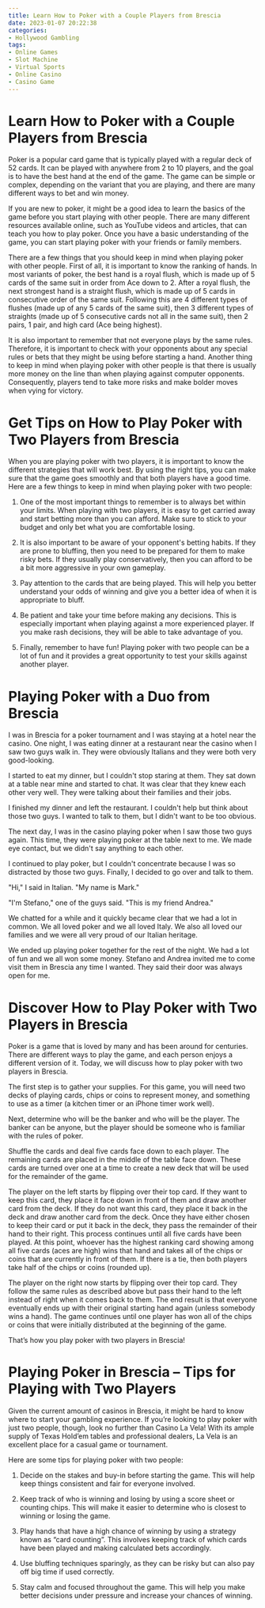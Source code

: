 ```yaml
---
title: Learn How to Poker with a Couple Players from Brescia
date: 2023-01-07 20:22:38
categories:
- Hollywood Gambling
tags:
- Online Games
- Slot Machine
- Virtual Sports
- Online Casino
- Casino Game
---
```



#  Learn How to Poker with a Couple Players from Brescia

Poker is a popular card game that is typically played with a regular deck of 52 cards. It can be played with anywhere from 2 to 10 players, and the goal is to have the best hand at the end of the game. The game can be simple or complex, depending on the variant that you are playing, and there are many different ways to bet and win money.

If you are new to poker, it might be a good idea to learn the basics of the game before you start playing with other people. There are many different resources available online, such as YouTube videos and articles, that can teach you how to play poker. Once you have a basic understanding of the game, you can start playing poker with your friends or family members.

There are a few things that you should keep in mind when playing poker with other people. First of all, it is important to know the ranking of hands. In most variants of poker, the best hand is a royal flush, which is made up of 5 cards of the same suit in order from Ace down to 2. After a royal flush, the next strongest hand is a straight flush, which is made up of 5 cards in consecutive order of the same suit. Following this are 4 different types of flushes (made up of any 5 cards of the same suit), then 3 different types of straights (made up of 5 consecutive cards not all in the same suit), then 2 pairs, 1 pair, and high card (Ace being highest).

It is also important to remember that not everyone plays by the same rules. Therefore, it is important to check with your opponents about any special rules or bets that they might be using before starting a hand. Another thing to keep in mind when playing poker with other people is that there is usually more money on the line than when playing against computer opponents. Consequently, players tend to take more risks and make bolder moves when vying for victory.

#  Get Tips on How to Play Poker with Two Players from Brescia 

When you are playing poker with two players, it is important to know the different strategies that will work best. By using the right tips, you can make sure that the game goes smoothly and that both players have a good time. Here are a few things to keep in mind when playing poker with two people:

1. One of the most important things to remember is to always bet within your limits. When playing with two players, it is easy to get carried away and start betting more than you can afford. Make sure to stick to your budget and only bet what you are comfortable losing.

2. It is also important to be aware of your opponent's betting habits. If they are prone to bluffing, then you need to be prepared for them to make risky bets. If they usually play conservatively, then you can afford to be a bit more aggressive in your own gameplay.

3. Pay attention to the cards that are being played. This will help you better understand your odds of winning and give you a better idea of when it is appropriate to bluff.

4. Be patient and take your time before making any decisions. This is especially important when playing against a more experienced player. If you make rash decisions, they will be able to take advantage of you.

5. Finally, remember to have fun! Playing poker with two people can be a lot of fun and it provides a great opportunity to test your skills against another player.

#  Playing Poker with a Duo from Brescia

I was in Brescia for a poker tournament and I was staying at a hotel near the casino. One night, I was eating dinner at a restaurant near the casino when I saw two guys walk in. They were obviously Italians and they were both very good-looking.

I started to eat my dinner, but I couldn't stop staring at them. They sat down at a table near mine and started to chat. It was clear that they knew each other very well. They were talking about their families and their jobs.

I finished my dinner and left the restaurant. I couldn't help but think about those two guys. I wanted to talk to them, but I didn't want to be too obvious.

The next day, I was in the casino playing poker when I saw those two guys again. This time, they were playing poker at the table next to me. We made eye contact, but we didn't say anything to each other.

I continued to play poker, but I couldn't concentrate because I was so distracted by those two guys. Finally, I decided to go over and talk to them.

"Hi," I said in Italian. "My name is Mark."

"I'm Stefano," one of the guys said. "This is my friend Andrea."

We chatted for a while and it quickly became clear that we had a lot in common. We all loved poker and we all loved Italy. We also all loved our families and we were all very proud of our Italian heritage.

We ended up playing poker together for the rest of the night. We had a lot of fun and we all won some money. Stefano and Andrea invited me to come visit them in Brescia any time I wanted. They said their door was always open for me.

#  Discover How to Play Poker with Two Players in Brescia 
Poker is a game that is loved by many and has been around for centuries. There are different ways to play the game, and each person enjoys a different version of it. Today, we will discuss how to play poker with two players in Brescia. 

The first step is to gather your supplies. For this game, you will need two decks of playing cards, chips or coins to represent money, and something to use as a timer (a kitchen timer or an iPhone timer work well). 

Next, determine who will be the banker and who will be the player. The banker can be anyone, but the player should be someone who is familiar with the rules of poker. 

Shuffle the cards and deal five cards face down to each player. The remaining cards are placed in the middle of the table face down. These cards are turned over one at a time to create a new deck that will be used for the remainder of the game. 

The player on the left starts by flipping over their top card. If they want to keep this card, they place it face down in front of them and draw another card from the deck. If they do not want this card, they place it back in the deck and draw another card from the deck. Once they have either chosen to keep their card or put it back in the deck, they pass the remainder of their hand to their right. This process continues until all five cards have been played. At this point, whoever has the highest ranking card showing among all five cards (aces are high) wins that hand and takes all of the chips or coins that are currently in front of them. If there is a tie, then both players take half of the chips or coins (rounded up). 

The player on the right now starts by flipping over their top card. They follow the same rules as described above but pass their hand to the left instead of right when it comes back to them. The end result is that everyone eventually ends up with their original starting hand again (unless somebody wins a hand). The game continues until one player has won all of the chips or coins that were initially distributed at the beginning of the game. 

That’s how you play poker with two players in Brescia!

#  Playing Poker in Brescia – Tips for Playing with Two Players

Given the current amount of casinos in Brescia, it might be hard to know where to start your gambling experience. If you’re looking to play poker with just two people, though, look no further than Casino La Vela! With its ample supply of Texas Hold’em tables and professional dealers, La Vela is an excellent place for a casual game or tournament.

Here are some tips for playing poker with two people:

1. Decide on the stakes and buy-in before starting the game. This will help keep things consistent and fair for everyone involved.

2. Keep track of who is winning and losing by using a score sheet or counting chips. This will make it easier to determine who is closest to winning or losing the game.

3. Play hands that have a high chance of winning by using a strategy known as “card counting”. This involves keeping track of which cards have been played and making calculated bets accordingly.

4. Use bluffing techniques sparingly, as they can be risky but can also pay off big time if used correctly.

5. Stay calm and focused throughout the game. This will help you make better decisions under pressure and increase your chances of winning.